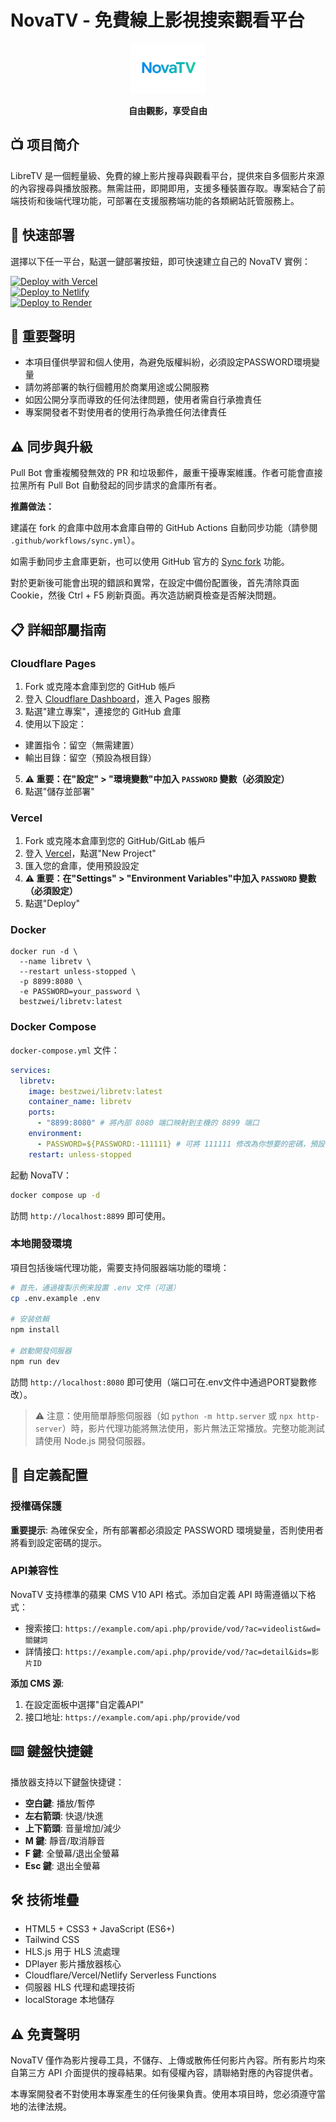 # NovaTV - 免費線上影視搜索觀看平台

<div align="center">
  <img src="image/logo.png" alt="LibreTV Logo" width="120">
  <br>
  <p><strong>自由觀影，享受自由</strong></p>
</div>

## 📺 项目简介

LibreTV 是一個輕量級、免費的線上影片搜尋與觀看平台，提供來自多個影片來源的內容搜尋與播放服務。無需註冊，即開即用，支援多種裝置存取。專案結合了前端技術和後端代理功能，可部署在支援服務端功能的各類網站託管服務上。


## 🚀 快速部署

選擇以下任一平台，點選一鍵部署按鈕，即可快速建立自己的 NovaTV 實例：

[![Deploy with Vercel](https://vercel.com/button)](https://vercel.com/new/clone?repository-url=https%3A%2F%2Fgithub.com%2FLibreSpark%2FLibreTV)  
[![Deploy to Netlify](https://www.netlify.com/img/deploy/button.svg)](https://app.netlify.com/start/deploy?repository=https://github.com/LibreSpark/LibreTV)  
[![Deploy to Render](https://render.com/images/deploy-to-render-button.svg)](https://render.com/deploy?repo=https://github.com/LibreSpark/LibreTV)

## 🚨 重要聲明

- 本項目僅供學習和個人使用，為避免版權糾紛，必須設定PASSWORD環境變量
- 請勿將部署的執行個體用於商業用途或公開服務
- 如因公開分享而導致的任何法律問題，使用者需自行承擔責任
- 專案開發者不對使用者的使用行為承擔任何法律責任

## ⚠️ 同步與升級

Pull Bot 會重複觸發無效的 PR 和垃圾郵件，嚴重干擾專案維護。作者可能會直接拉黑所有 Pull Bot 自動發起的同步請求的倉庫所有者。

**推薦做法：**

建議在 fork 的倉庫中啟用本倉庫自帶的 GitHub Actions 自動同步功能（請參閱 `.github/workflows/sync.yml`）。 

如需手動同步主倉庫更新，也可以使用 GitHub 官方的 [Sync fork](https://docs.github.com/cn/github/collaborating-with-issues-and-pull-requests/syncing-a-fork) 功能。

對於更新後可能會出現的錯誤和異常，在設定中備份配置後，首先清除頁面Cookie，然後 Ctrl + F5 刷新頁面。再次造訪網頁檢查是否解決問題。


## 📋 詳細部屬指南

### Cloudflare Pages

1. Fork 或克隆本倉庫到您的 GitHub 帳戶
2. 登入 [Cloudflare Dashboard](https://dash.cloudflare.com/)，進入 Pages 服務
3. 點選"建立專案"，連接您的 GitHub 倉庫
4. 使用以下設定：
 - 建置指令：留空（無需建置）
 - 輸出目錄：留空（預設為根目錄）
5. **⚠️ 重要：在"設定" > "環境變數"中加入 `PASSWORD` 變數（必須設定）**
6. 點選"儲存並部署"
   
### Vercel

1. Fork 或克隆本倉庫到您的 GitHub/GitLab 帳戶
2. 登入 [Vercel](https://vercel.com/)，點選"New Project"
3. 匯入您的倉庫，使用預設設定
4. **⚠️ 重要：在"Settings" > "Environment Variables"中加入 `PASSWORD` 變數（必須設定）**
5. 點選"Deploy"


### Docker
```
docker run -d \
  --name libretv \
  --restart unless-stopped \
  -p 8899:8080 \
  -e PASSWORD=your_password \
  bestzwei/libretv:latest
```

### Docker Compose

`docker-compose.yml` 文件：

```yaml
services:
  libretv:
    image: bestzwei/libretv:latest
    container_name: libretv
    ports:
      - "8899:8080" # 將內部 8080 端口映射到主機的 8899 端口
    environment:
      - PASSWORD=${PASSWORD:-111111} # 可將 111111 修改為你想要的密碼，預設為 your_password
    restart: unless-stopped
```
起動 NovaTV：

```bash
docker compose up -d
```
訪問 `http://localhost:8899` 即可使用。

### 本地開發環境

項目包括後端代理功能，需要支持伺服器端功能的環境：

```bash
# 首先，通過複製示例来設置 .env 文件（可選）
cp .env.example .env

# 安装依賴
npm install

# 啟動開發伺服器
npm run dev
```

訪問 `http://localhost:8080` 即可使用（端口可在.env文件中通過PORT變數修改）。


> ⚠️ 注意：使用簡單靜態伺服器（如 `python -m http.server` 或 `npx http-server`）時，影片代理功能將無法使用，影片無法正常播放。完整功能測試請使用 Node.js 開發伺服器。

## 🔧 自定義配置

### 授權碼保護

**重要提示**: 為確保安全，所有部署都必須設定 PASSWORD 環境變量，否則使用者將看到設定密碼的提示。


### API兼容性

NovaTV 支持標準的蘋果 CMS V10 API 格式。添加自定義 API 時需遵循以下格式：
- 搜索接口: `https://example.com/api.php/provide/vod/?ac=videolist&wd=關鍵詞`
- 詳情接口: `https://example.com/api.php/provide/vod/?ac=detail&ids=影片ID`

**添加 CMS 源**:
1. 在設定面板中選擇"自定義API"
2. 接口地址: `https://example.com/api.php/provide/vod`

## ⌨️ 鍵盤快捷鍵

播放器支持以下鍵盤快捷键：

- **空白鍵**: 播放/暫停
- **左右箭頭**: 快退/快進
- **上下箭頭**: 音量增加/減少
- **M 鍵**: 靜音/取消靜音
- **F 鍵**: 全螢幕/退出全螢幕
- **Esc 鍵**: 退出全螢幕

## 🛠️ 技術堆疊

- HTML5 + CSS3 + JavaScript (ES6+)
- Tailwind CSS
- HLS.js 用于 HLS 流處理
- DPlayer 影片播放器核心
- Cloudflare/Vercel/Netlify Serverless Functions
- 伺服器 HLS 代理和處理技術
- localStorage 本地儲存

## ⚠️ 免責聲明

NovaTV 僅作為影片搜尋工具，不儲存、上傳或散佈任何影片內容。所有影片均來自第三方 API 介面提供的搜尋結果。如有侵權內容，請聯絡對應的內容提供者。

本專案開發者不對使用本專案產生的任何後果負責。使用本項目時，您必須遵守當地的法律法規。

